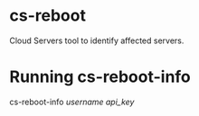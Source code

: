 # cs-reboot
Cloud Servers tool to identify affected servers.

# Running cs-reboot-info
cs-reboot-info *username* *api_key*
